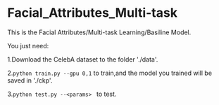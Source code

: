 # Facial_Attributes_Multi-task
This is the Facial Attributes/Multi-task Learning/Basiline Model.

You just need:

1.Download the CelebA dataset to the folder './data'.

2.`python train.py --gpu 0,1` to train,and the model you trained will be saved in './ckp'.

3.`python test.py --<params> ` to test.
